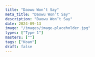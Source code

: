 ```yaml
---
title: "Daowu Won’t Say"
meta_title: "Daowu Won’t Say"
description: "Daowu Won’t Say"
date: 2024-09-13
image: "/images/image-placeholder.jpg"
types: ["Type 1"]
masters: [""]
tags: ["Koan"]
draft: false
---
```


